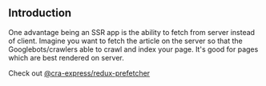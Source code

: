 ## Introduction

One advantage being an SSR app is the ability to fetch from server instead of client. Imagine you want to fetch the article on the server so that the Googlebots/crawlers able to crawl and index your page.
It's good for pages which are best rendered on server.

Check out [@cra-express/redux-prefetcher](https://github.com/antonybudianto/create-react-app-express/tree/master/packages/redux-prefetcher)